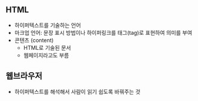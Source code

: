## HTML

- 하이퍼텍스트를 기술하는 언어
- 마크업 언어: 문장 표시 방법이나 하이퍼링크를 태그(tag)로 표현하여 의미를 부여
- 콘텐츠 (content)
  - HTML로 기술된 문서
  - 웹페이지라고도 부름
    <br/>

## 웹브라우저

- 하이퍼텍스트를 해석해서 사람이 읽기 쉽도록 바꿔주는 것
